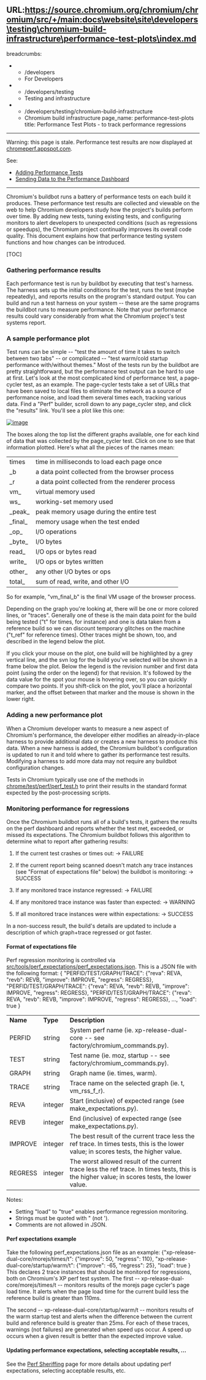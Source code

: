 URL:https://source.chromium.org/chromium/chromium/src/+/main:docs\website\site\developers\testing\chromium-build-infrastructure\performance-test-plots\index.md
---
breadcrumbs:
- - /developers
  - For Developers
- - /developers/testing
  - Testing and infrastructure
- - /developers/testing/chromium-build-infrastructure
  - Chromium build infrastructure
page_name: performance-test-plots
title: Performance Test Plots - to track performance regressions
---

Warning: this page is stale. Performance test results are now displayed at
[chromeperf.appspot.com](https://chromeperf.appspot.com/).

See:

*   [Adding Performance
            Tests](/developers/testing/adding-performance-tests)
*   [Sending Data to the Performance
            Dashboard](/system/errors/NodeNotFound)

---

Chromium's buildbot runs a battery of performance tests on each build it
produces. These performance test results are collected and viewable on the web
to help Chromium developers study how the project's builds perform over time. By
adding new tests, tuning existing tests, and configuring monitors to alert
developers to unexpected conditions (such as regressions or speedups), the
Chromium project continually improves its overall code quality. This document
explains how that performance testing system functions and how changes can be
introduced.

[TOC]

### Gathering performance results

Each performance test is run by buildbot by executing that test's harness. The
harness sets up the initial conditions for the test, runs the test (maybe
repeatedly), and reports results on the program's standard output. You can build
and run a test harness on your system -- these are the same programs the
buildbot runs to measure performance. Note that your performance results could
vary considerably from what the Chromium project's test systems report.

### A sample performance plot

Test runs can be simple -- "test the amount of time it takes to switch between
two tabs" -- or complicated -- "test warm/cold startup performance with/without
themes." Most of the tests run by the buildbot are pretty straightforward, but
the performance test output can be hard to use at first. Let's look at the most
complicated kind of performance test, a page-cycler test, as an example. The
page-cycler tests take a set of URLs that have been saved to local files to
eliminate the network as a source of performance noise, and load them several
times each, tracking various data. Find a "Perf" builder, scroll down to any
page_cycler step, and click the "results" link. You'll see a plot like this one:

[<img alt="image"
src="/developers/testing/chromium-build-infrastructure/performance-test-plots/page_cycler_plot.png">](/developers/testing/chromium-build-infrastructure/performance-test-plots/page_cycler_plot.png)

The boxes along the top list the different graphs available, one for each kind
of data that was collected by the page_cycler test. Click on one to see that
information plotted. Here's what all the pieces of the names mean:

<table>
<tr>
<td>times</td>
<td>time in milliseconds to load each page once</td>
</tr>
<tr>
<td>_b</td>
<td>a data point collected from the browser process</td>
</tr>
<tr>
<td>_r</td>
<td>a data point collected from the renderer process</td>
</tr>
<tr>
<td>vm_</td>
<td>virtual memory used</td>
</tr>
<tr>
<td>ws_</td>
<td>working-set memory used</td>
</tr>
<tr>
<td>_peak_</td>
<td>peak memory usage during the entire test</td>
</tr>
<tr>
<td>_final_</td>
<td>memory usage when the test ended</td>
</tr>
<tr>
<td>_op_</td>
<td>I/O operations</td>
</tr>
<tr>
<td>_byte_</td>
<td>I/O bytes</td>
</tr>
<tr>
<td>read_</td>
<td>I/O ops or bytes read</td>
</tr>
<tr>
<td>write_</td>
<td>I/O ops or bytes written</td>
</tr>
<tr>
<td>other_</td>
<td>any other I/O bytes or ops</td>
</tr>
<tr>
<td>total_</td>
<td>sum of read, write, and other I/O</td>
</tr>
</table>

So for example, "vm_final_b" is the final VM usage of the browser process.

Depending on the graph you're looking at, there will be one or more colored
lines, or "traces". Generally one of these is the main data point for the build
being tested ("t" for times, for instance) and one is data taken from a
reference build so we can discount temporary glitches on the machine ("t_ref"
for reference times). Other traces might be shown, too, and described in the
legend below the plot.

If you click your mouse on the plot, one build will be highlighted by a grey
vertical line, and the svn log for the build you've selected will be shown in a
frame below the plot. Below the legend is the revision number and first data
point (using the order on the legend) for that revision. It's followed by the
data value for the spot your mouse is hovering over, so you can quickly compare
two points. If you shift-click on the plot, you'll place a horizontal marker,
and the offset between that marker and the mouse is shown in the lower right.

### Adding a new performance plot

When a Chromium developer wants to measure a new aspect of Chromium's
performance, the developer either modifies an already-in-place harness to
provide additional data or creates a new harness to produce this data. When a
new harness is added, the Chromium buildbot's configuration is updated to run it
and told where to gather its performance test results. Modifying a harness to
add more data may not require any buildbot configuration changes.

Tests in Chromium typically use one of the methods in
[chrome/test/perf/perf_test.h](http://src.chromium.org/viewvc/chrome/trunk/src/chrome/test/perf/perf_test.h?view=markup)
to print their results in the standard format expected by the post-processing
scripts.

### Monitoring performance for regressions

Once the Chromium buildbot runs all of a build's tests, it gathers the results
on the perf dashboard and reports whether the test met, exceeded, or missed its
expectations. The Chromium buildbot follows this algorithm to determine what to
report after gathering results:

1.  If the current test crashes or times out:
    -&gt; FAILURE
2.  If the current report being scanned doesn't match any trace
            instances (see "Format of expectations file" below) the buildbot is
            monitoring:
    -&gt; SUCCESS

3.  If any monitored trace instance regressed:
    -&gt; FAILURE

4.  If any monitored trace instance was faster than expected:
    -&gt; WARNING

5.  If all monitored trace instances were within expectations:
    -&gt; SUCCESS

In a non-success result, the build's details are updated to include a
description of which graph+trace regressed or got faster.

#### Format of expectations file

Perf regression monitoring is controlled via
[src/tools/perf_expectations/perf_expectations.json](http://src.chromium.org/viewvc/chrome/trunk/src/tools/perf_expectations/perf_expectations.json?view=markup).
This is a JSON file with the following format:
{
"PERFID/TEST/GRAPH/TRACE": {"reva": REVA, "revb": REVB, "improve": IMPROVE,
"regress": REGRESS},
"PERFID/TEST/GRAPH/TRACE": {"reva": REVA, "revb": REVB, "improve": IMPROVE,
"regress": REGRESS},
"PERFID/TEST/GRAPH/TRACE": {"reva": REVA, "revb": REVB, "improve": IMPROVE,
"regress": REGRESS},
...,
"load": true
}
<table>
<tr>
<td><b>Name</b></td>
<td><b>Type</b></td>
<td><b>Description </b></td>
</tr>
<tr>
<td>PERFID</td>
<td>string</td>
<td>System perf name (ie. xp-release-dual-core -- see factory/chromium_commands.py).</td>
</tr>
<tr>
<td>TEST</td>
<td>string</td>
<td>Test name (ie. moz, startup -- see factory/chromium_commands.py).</td>
</tr>
<tr>
<td>GRAPH</td>
<td>string</td>
<td>Graph name (ie. times, warm).</td>
</tr>
<tr>
<td>TRACE</td>
<td>string</td>
<td>Trace name on the selected graph (ie. t, vm_rss_f_r). </td>
</tr>
<tr>
<td>REVA</td>
<td>integer</td>
<td>Start (inclusive) of expected range (see make_expectations.py).</td>
</tr>
<tr>
<td>REVB</td>
<td>integer</td>
<td>End (inclusive) of expected range (see make_expectations.py).</td>
</tr>
<tr>
<td>IMPROVE</td>
<td>integer</td>
<td>The best result of the current trace less the ref trace. In times tests, this is the lower value; in scores tests, the higher value.</td>
</tr>
<tr>
<td>REGRESS</td>
<td>integer</td>
<td>The worst allowed result of the current trace less the ref trace. In times tests, this is the higher value; in scores tests, the lower value.</td>
</tr>
</table>
Notes:

*   Setting "load" to "true" enables performance regression monitoring.
*   Strings must be quoted with " (not ').
*   Comments are not allowed in JSON.

#### Perf expectations example

Take the following perf_expectations.json file as an example:
{"xp-release-dual-core/morejs/times/t": {"improve": 50, "regress": 110},
"xp-release-dual-core/startup/warm/t": {"improve": -65, "regress": 25},
"load": true
}
This declares 2 trace instances that should be monitored for regressions, both
on Chromium's XP perf test system. The first --
xp-release-dual-core/morejs/times/t -- monitors results of the morejs page
cycler's page load time. It alerts when the page load time for the current build
less the reference build is greater than 110ms.

The second -- xp-release-dual-core/startup/warm/t -- monitors results of the
warm startup test and alerts when the difference between the current build and
reference build is greater than 25ms.
For each of these traces, warnings (not failures) are generated when speed ups
occur. A speed up occurs when a given result is better than the expected improve
value.

#### **Updating performance expectations, selecting acceptable results, ...**

See the [Perf Sheriffing](/developers/tree-sheriffs/perf-sheriffs) page for more
details about updating perf expectations, selecting acceptable results, etc.

